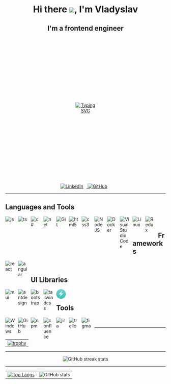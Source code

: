 <h1 align="center">Hi there <img src="https://github.com/blackcater/blackcater/raw/main/images/Hi.gif" height="32"/>, I'm Vladyslav</h1> 
<h2 align="center">I'm a frontend engineer</h2>

<div align="center" style="margin:220px">
  <a href="https://git.io/typing-svg">
    <img src="https://readme-typing-svg.herokuapp.com?color=%2336BCF7&lines=Computer+science+student" alt="Typing SVG">
  </a>
</div>

<div align="center">
  <a href="https://www.linkedin.com/in/taran-vladyslav/" target="_blank">
    <img src="https://cdn.jsdelivr.net/gh/devicons/devicon@latest/icons/linkedin/linkedin-original.svg" alt="LinkedIn" width="30px" style="padding-right:10px"/>
  </a>
   <a href="https://github.com/JustVimeR" target="_blank">
    <img src="https://cdn.jsdelivr.net/gh/devicons/devicon@latest/icons/github/github-original.svg" alt="GitHub" width="30px" style="padding-right:10px"/>
  </a>
</div>

---

## Languages and Tools

<img align="left" alt="js" width="30px" style="padding-right:10px" src="https://cdn.jsdelivr.net/gh/devicons/devicon@latest/icons/javascript/javascript-original.svg"/>
<img align="left" alt="ts" width="30px" style="padding-right:10px" src="https://cdn.jsdelivr.net/gh/devicons/devicon@latest/icons/typescript/typescript-original.svg"/>
<img align="left" alt="c#" width="30px" style="padding-right:10px" src="https://cdn.jsdelivr.net/gh/devicons/devicon@latest/icons/csharp/csharp-original.svg"/>
<img align="left" alt="net" width="30px" style="padding-right:10px" src="https://cdn.jsdelivr.net/gh/devicons/devicon@latest/icons/dotnetcore/dotnetcore-original.svg"/>
<img align="left" alt="Git" width="30px" style="padding-right:10px" src="https://cdn.jsdelivr.net/gh/devicons/devicon/icons/git/git-original.svg"/>
<img align="left" alt="html5" width="30px" style="padding-right:10px" src="https://cdn.jsdelivr.net/gh/devicons/devicon/icons/html5/html5-original.svg"/>
<img align="left" alt="css3" width="30px" style="padding-right:10px" src="https://cdn.jsdelivr.net/gh/devicons/devicon/icons/css3/css3-original.svg"/>
<img align="left" alt="NodeJS" width="30px" style="padding-right:10px" src="https://cdn.jsdelivr.net/gh/devicons/devicon/icons/nodejs/nodejs-original.svg"/>
<img align="left" alt="Docker" width="30px" style="padding-right:10px" src="https://cdn.jsdelivr.net/gh/devicons/devicon/icons/docker/docker-original.svg"/>
<img align="left" alt="Visual Studio Code" width="30px" style="padding-right:10px" src="https://cdn.jsdelivr.net/gh/devicons/devicon/icons/vscode/vscode-original.svg"/>
<img align="left" alt="Linux" width="30px" style="padding-right:10px" src="https://cdn.jsdelivr.net/gh/devicons/devicon/icons/linux/linux-original.svg"/>
<img align="left" alt="Redux" width="30px" style="padding-right:10px" src="https://cdn.jsdelivr.net/gh/devicons/devicon@latest/icons/redux/redux-original.svg"/>
<br />

## Frameworks

<img align="left" alt="react" width="30px" style="padding-right:10px" src="https://cdn.jsdelivr.net/gh/devicons/devicon@latest/icons/react/react-original.svg"/>
<img align="left" alt="angular" width="30px" style="padding-right:10px" src="https://cdn.jsdelivr.net/gh/devicons/devicon@latest/icons/angular/angular-original.svg"/>

<br />

## UI Libraries

<img align="left" alt="mui" width="30px" style="padding-right:10px" src="https://cdn.jsdelivr.net/gh/devicons/devicon@latest/icons/materialui/materialui-original.svg"/>
<img align="left" alt="antdesign" width="30px" style="padding-right:10px" src="https://cdn.jsdelivr.net/gh/devicons/devicon@latest/icons/antdesign/antdesign-original.svg"/>
<img align="left" alt="bootstrap" width="30px" style="padding-right:10px" src="https://cdn.jsdelivr.net/gh/devicons/devicon@latest/icons/bootstrap/bootstrap-original.svg"/>
<img align="left" alt="tailwindcss" width="30px" style="padding-right:10px" src="https://cdn.jsdelivr.net/gh/devicons/devicon@latest/icons/tailwindcss/tailwindcss-original-wordmark.svg"/>
<img align="left" alt="chakraui" width="30px" style="padding-right:10px" src="assets/chakraui.png"/>

<br />

## Tools

<img align="left" alt="Windows" width="30px" style="padding-right:10px" src="https://cdn.jsdelivr.net/gh/devicons/devicon/icons/windows8/windows8-original.svg"/>
<img align="left" alt="GitHub" width="30px" style="padding-right:10px" src="https://cdn.jsdelivr.net/gh/devicons/devicon/icons/github/github-original.svg"/>
<img align="left" alt="npm" width="30px" style="padding-right:10px" src="https://cdn.jsdelivr.net/gh/devicons/devicon/icons/npm/npm-original-wordmark.svg"/>
<img align="left" alt="confluence" width="30px" style="padding-right:10px" src="https://cdn.jsdelivr.net/gh/devicons/devicon/icons/confluence/confluence-original.svg"/>
<img align="left" alt="jira" width="30px" style="padding-right:10px" src="https://cdn.jsdelivr.net/gh/devicons/devicon/icons/jira/jira-original.svg"/>
<img align="left" alt="trello" width="30px" style="padding-right:10px" src="https://cdn.jsdelivr.net/gh/devicons/devicon@latest/icons/trello/trello-original.svg"/>
<img align="left" alt="figma" width="30px" style="padding-right:10px" src="https://cdn.jsdelivr.net/gh/devicons/devicon@latest/icons/figma/figma-original.svg"/>

<br />

---

  <table>
    <tr>
      <td>
        <a href="https://github.com/ryo-ma/github-profile-trophy">
          <img src="https://github-profile-trophy.vercel.app/?username=JustVimeR&row=1&column=7" alt="trophy">
        </a>
      </td>
    </tr>
  </table>

---

<div align="center">
  <img src="https://streak-stats.demolab.com/?user=JustVimeR" alt="GitHub streak stats">
</div>

---

<table>
  <tr>
    <td>
      <a href="https://github.com/anuraghazra/github-readme-stats">
        <img src="https://github-readme-stats.vercel.app/api/top-langs/?username=JustVimeR" alt="Top Langs">
      </a>
    </td>
    <td>
      <img src="https://github-readme-stats.vercel.app/api?username=JustVimeR&show_icons=true" alt="GitHub stats">
    </td>
  </tr>
</table>
